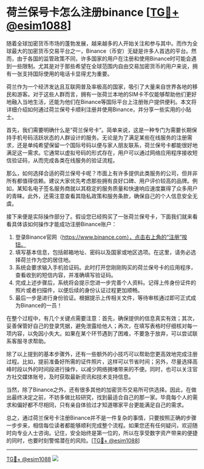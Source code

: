 # 荷兰保号卡怎么注册binance [[TG💪+ @esim1088](https://t.me/s/esim1088)]

随着全球加密货币市场的蓬勃发展，越来越多的人开始关注和参与其中。而作为全球最大的加密货币交易平台之一，Binance（币安）无疑是许多人首选的平台。然而，由于各国的监管政策不同，许多国家的用户在注册和使用Binance时可能会遇到一些限制。尤其是对于那些希望在全球范围内自由交易加密货币的用户来说，拥有一张支持国际使用的电话卡显得尤为重要。

荷兰作为一个经济发达且互联网普及率极高的国家，吸引了大量来自世界各地的移民和游客。对于这些人群而言，拥有一张荷兰本地的SIM卡不仅能够帮助他们更好地融入当地生活，还能为他们在Binance等国际平台上注册账户提供便利。本文将详细介绍如何通过荷兰保号卡顺利注册并使用Binance，并分享一些实用的小贴士。

首先，我们需要明确什么是“荷兰保号卡”。简单来说，这是一种专门为需要长期保持手机号码活跃状态的人群设计的服务。无论是为了满足某些在线服务的注册需求，还是单纯希望保留一个国际号码以便与家人朋友联系，荷兰保号卡都能很好地满足这一需求。它通常以虚拟号码的形式存在，用户可以通过网络应用程序接收短信验证码，从而完成各类在线服务的验证流程。

那么，如何选择合适的荷兰保号卡呢？市面上有许多提供此类服务的公司，但并非所有都值得信赖。建议大家优先考虑那些拥有良好口碑、用户评价较高的品牌。例如，某知名电子签名服务商就以其稳定的服务质量和快速响应速度赢得了众多用户的青睐。此外，还需注意查看其隐私政策和服务条款，确保自己的个人信息安全无虞。

接下来便是实际操作部分了。假设您已经购买了一张荷兰保号卡，下面我们就来看看具体该如何操作才能成功注册Binance账户：

1. 登录Binance官网（https://www.binance.com），点击右上角的“注册”按钮。
2. 填写基本信息，包括邮箱地址、密码以及国家或地区选项。在这里，请务必选择荷兰作为您的居住地。
3. 系统会要求输入手机验证码。此时打开您刚刚购买的荷兰保号卡的应用程序，查看收到的短信内容，并准确填写验证码。
4. 完成上述步骤后，系统将会提示您进一步完善个人资料。记得上传身份证件的照片或者扫描件，以便后续的身份认证过程更加顺畅。
5. 最后一步是进行身份验证。根据提示上传相关文件，等待审核通过即可正式成为Binance的一员！

在整个过程中，有几个关键点需要注意：首先，确保提供的信息真实有效；其次，妥善保管好自己的登录凭据，避免泄露给他人；再次，在填写表格时仔细核对每一项内容，以免因小失大。如果在某个环节遇到了困难，不要急于放弃，可以尝试联系客服寻求帮助。

除了以上提到的基本步骤外，还有一些额外的小技巧可以帮助您更高效地完成注册过程。比如，提前准备好所需的证件照片，这样可以节省时间；另外，尽量选择高峰时段以外的时间段进行操作，以减少网络拥堵带来的不便。同时，也可以关注官方社交媒体账号，及时获取最新资讯和技术支持信息。

当然，除了Binance之外，还有很多其他的加密货币交易所可供选择。因此，在做出最终决定之前，不妨多做比较研究，找到最适合自己的那一家。毕竟每个人的需求和偏好都不尽相同，只有亲自体验过才知道哪家平台更能满足自己的需求。

总之，通过荷兰保号卡注册Binance并不是一件复杂的事情，只要按照正确的步骤一步步来，相信每位读者都能够顺利完成整个流程。如果您还有任何疑问，欢迎随时向专业人士咨询。记住，安全始终是第一位的，所以在享受数字资产带来的便捷的同时，也要时刻警惕潜在的风险。[[TG💪+ @esim1088](https://t.me/s/esim1088)]

---

[TG💪+ @esim1088](https://t.me/s/esim1088) ![](https://i.postimg.cc/4NQfJmqS/Snipaste-2025-05-13-00-14-12.png)